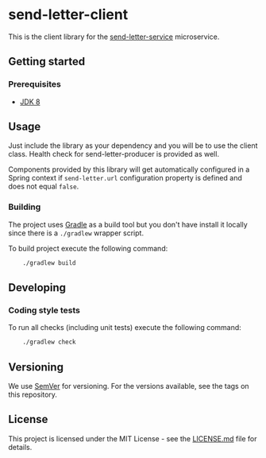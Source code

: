 # send-letter-client

This is the client library for the [send-letter-service](https://github.com/hmcts/send-letter-service) microservice.


## Getting started

### Prerequisites

- [JDK 8](https://www.oracle.com/java)

## Usage

Just include the library as your dependency and you will be to use the client class. Health check for send-letter-producer is provided as well.

Components provided by this library will get automatically configured in a Spring context if `send-letter.url` configuration property is defined and does not equal `false`.

### Building

The project uses [Gradle](https://gradle.org) as a build tool but you don't have install it locally since there is a
`./gradlew` wrapper script.

To build project execute the following command:

```bash
    ./gradlew build
```

## Developing

### Coding style tests

To run all checks (including unit tests) execute the following command:

```bash
    ./gradlew check
```

## Versioning

We use [SemVer](http://semver.org/) for versioning.
For the versions available, see the tags on this repository.

## License

This project is licensed under the MIT License - see the [LICENSE.md](LICENSE.md) file for details.
